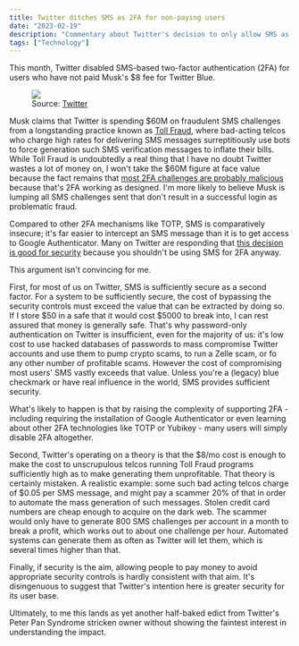 ```yaml
---
title: Twitter ditches SMS as 2FA for non-paying users
date: "2023-02-19"
description: "Commentary about Twitter's decision to only allow SMS as 2FA for Twitter Blue customers"
tags: ["Technology"]
---
```


This month, Twitter disabled SMS-based two-factor authentication (2FA) for users who have not paid Musk's $8 fee for Twitter Blue.

<figure>
  <a href="musk-announcement.png" data-lightbox="musk-announcement"><img src="musk-announcement.png" class="blog-img img-full"></a>
  <figcaption>Source: <a href="https://twitter.com/elonmusk/status/1627059645293670401">Twitter</a></figcaption>
</figure>

Musk claims that Twitter is spending $60M on fraudulent SMS challenges from a longstanding practice known as [Toll Fraud](https://twitter.com/EricAschner/status/1626999229401948163), where bad-acting telcos who charge high rates for delivering SMS messages surreptitiously use bots to force generation such SMS verification messages to inflate their bills. While Toll Fraud is undoubtedly a real thing that I have no doubt Twitter wastes a lot of money on, I won't take the $60M figure at face value because the fact remains that [most 2FA challenges are probably malicious](https://twitter.com/pookleblinky/status/1627173306372587520) because that's 2FA working as designed. I'm more likely to believe Musk is lumping all SMS challenges sent that don't result in a successful login as problematic fraud.

Compared to other 2FA mechanisms like TOTP, SMS is comparatively insecure; it's far easier to intercept an SMS message than it is to get access to Google Authenticator. Many on Twitter are responding that [this decision is good for security](https://twitter.com/mjackson/status/1626999765904031744) because you shouldn't be using SMS for 2FA anyway.

This argument isn't convincing for me.

First, for most of us on Twitter, SMS is sufficiently secure as a second factor. For a system to be sufficiently secure, the cost of bypassing the security controls must exceed the value that can be extracted by doing so. If I store $50 in a safe that it would cost $5000 to break into, I can rest assured that money is generally safe. That's why password-only authentication on Twitter is insufficient, even for the majority of us: it's low cost to use hacked databases of passwords to mass compromise Twitter accounts and use them to pump crypto scams, to run a Zelle scam, or fo any other number of profitable scams. However the cost of compromising most users' SMS vastly exceeds that value. Unless you're a (legacy) blue checkmark or have real influence in the world, SMS provides sufficient security.

What's likely to happen is that by raising the complexity of supporting 2FA - including requiring the installation of Google Authenticator or even learning about other 2FA technologies like TOTP or Yubikey - many users will simply disable 2FA altogether.

Second, Twitter's operating on a theory is that the $8/mo cost is enough to make the cost to unscrupulous telcos running Toll Fraud programs sufficiently high as to make generating them unprofitable. That theory is certainly mistaken. A realistic example: some such bad acting telcos charge of $0.05 per SMS message, and might pay a scammer 20% of that in order to automate the mass generation of such messages. Stolen credit card numbers are cheap enough to acquire on the dark web. The scammer would only have to generate 800 SMS challenges per account in a month to break a profit, which works out to about one challenge per hour. Automated systems can generate them as often as Twitter will let them, which is several times higher than that.

Finally, if security is the aim, allowing people to pay money to avoid appropriate security controls is hardly consistent with that aim. It's disingenuous to suggest that Twitter's intention here is greater security for its user base.

Ultimately, to me this lands as yet another half-baked edict from Twitter's Peter Pan Syndrome stricken owner without showing the faintest interest in understanding the impact.